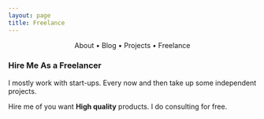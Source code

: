 ```yaml
---
layout: page
title: Freelance
---
```


<section>
	<div style="text-align: center;">
		<span class="hlink " onclick="window.location='/whoami/'">About</span> • 
		<span class="hlink " onclick="window.location='/whoami/blog'">Blog</span> • 
		<span class="hlink " onclick="window.location='/whoami/projects'">Projects</span> • 
		<span class="hlink " onclick="window.location='/whoami/freelance'">Freelance</span>
	</div>
	<div></div>
</section>


### Hire Me As a Freelancer

I mostly work with start-ups. Every now and then take up some independent projects.

Hire me of you want **High quality** products. I do consulting for free.
